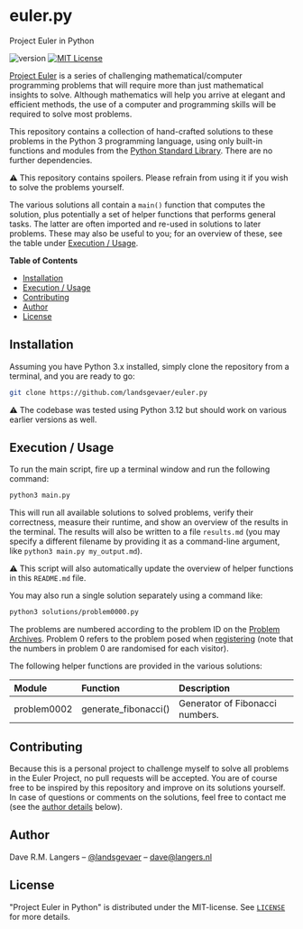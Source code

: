 # euler.py
Project Euler in Python

![version](https://img.shields.io/badge/version-0.1-blue)
[![MIT License](https://img.shields.io/badge/License-MIT-blue.svg)](https://choosealicense.com/licenses/mit/)

[Project Euler](https://projecteuler.net/) is a series of challenging mathematical/computer programming problems that
will require more than just mathematical insights to solve. Although mathematics will help you arrive at elegant and
efficient methods, the use of a computer and programming skills will be required to solve most problems.

This repository contains a collection of hand-crafted solutions to these problems in the Python 3 programming language,
using only built-in functions and modules from the [Python Standard Library](https://docs.python.org/3/library/). There
are no further dependencies.

⚠️ This repository contains spoilers. Please refrain from using it if you wish to solve the problems yourself.

The various solutions all contain a `main()` function that computes the solution, plus potentially a set of helper
functions that performs general tasks. The latter are often imported and re-used in solutions to later problems. These
may also be useful to you; for an overview of these, see the table under [Execution / Usage](#execution--usage).


**Table of Contents**

- [Installation](#installation)
- [Execution / Usage](#execution--usage)
- [Contributing](#contributing)
- [Author](#author)
- [License](#license)


## Installation

Assuming you have Python 3.x installed, simply clone the repository from a terminal, and you are ready to go:

```sh
git clone https://github.com/landsgevaer/euler.py
```

⚠️ The codebase was tested using Python 3.12 but should work on various earlier versions as well.


## Execution / Usage

To run the main script, fire up a terminal window and run the following command:

```sh
python3 main.py
```

This will run all available solutions to solved problems, verify their correctness, measure their runtime, and show an
overview of the results in the terminal. The results will also be written to a file `results.md` (you may specify a
different filename by providing it as a command-line argument, like `python3 main.py my_output.md`).

⚠️ This script will also automatically update the overview of helper functions in this `README.md` file.

You may also run a single solution separately using a command like:

```sh
python3 solutions/problem0000.py
```

The problems are numbered according to the problem ID on the [Problem Archives](https://projecteuler.net/archives).
Problem 0 refers to the problem posed when [registering](https://projecteuler.net/register) (note that the numbers in
problem 0 are randomised for each visitor).

The following helper functions are provided in the various solutions:

[](#start-helper-table)

| Module      | Function             | Description                     |
| :---------- | :------------------- | :------------------------------ |
| problem0002 | generate_fibonacci() | Generator of Fibonacci numbers. |

[](#end-helper-table)


## Contributing

Because this is a personal project to challenge myself to solve all problems in the Euler Project, no pull requests will
be accepted. You are of course free to be inspired by this repository and improve on its solutions yourself. In case of
questions or comments on the solutions, feel free to contact me (see the [author details](#Author) below).


## Author

Dave R.M. Langers – [@landsgevaer](https://github.com/landsgevaer) – [dave@langers.nl](mailto:dave@langers.nl)


## License

"Project Euler in Python" is distributed under the MIT-license. See [`LICENSE`](LICENSE) for more details.
